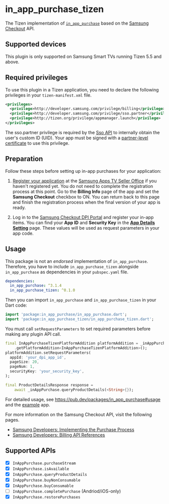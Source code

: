 # in_app_purchase_tizen

The Tizen implementation of [`in_app_purchase`](https://pub.dev/packages/in_app_purchase) based on the [Samsung Checkout](https://developer.samsung.com/smarttv/develop/guides/samsung-checkout/samsung-checkout.html) API.

## Supported devices

This plugin is only supported on Samsung Smart TVs running Tizen 5.5 and above.

## Required privileges

To use this plugin in a Tizen application, you need to declare the following privileges in your `tizen-manifest.xml` file.

```xml
<privileges>
  <privilege>http://developer.samsung.com/privilege/billing</privilege>
  <privilege>http://developer.samsung.com/privilege/sso.partner</privilege>
  <privilege>http://tizen.org/privilege/appmanager.launch</privilege>
</privileges>
```

The sso.partner privilege is required by the [Sso API](https://developer.samsung.com/smarttv/develop/api-references/samsung-product-api-references/sso-api.html) to internally obtain the user's custom ID (UID). Your app must be signed with a [partner-level certificate](https://docs.tizen.org/application/dotnet/get-started/certificates/creating-certificates) to use this privilege.

## Preparation

Follow these steps before setting up in-app purchases for your application:

1. [Register your application](https://github.com/flutter-tizen/flutter-tizen/blob/master/doc/publish-app.md) at the [Samsung Apps TV Seller Office](https://seller.samsungapps.com/tv) if you haven't registered yet. You do not need to complete the registration process at this point. Go to the **Billing Info** page of the app and set the **Samsung Checkout** checkbox to ON. You can return back to this page and finish the registration process when the final version of your app is ready.

2. Log in to the [Samsung Checkout DPI Portal](https://dpi.samsungcheckout.com) and register your in-app items. You can find your **App ID** and **Security Key** in the [**App Details Setting**](https://dpi.samsungcheckout.com/settings/appdetails) page. These values will be used as request parameters in your app code.

## Usage

This package is not an _endorsed_ implementation of `in_app_purchase`. Therefore, you have to include `in_app_purchase_tizen` alongside `in_app_purchase` as dependencies in your `pubspec.yaml` file.

```yaml
dependencies:
  in_app_purchase: ^3.1.4
  in_app_purchase_tizen: ^0.1.0
```

Then you can import `in_app_purchase` and `in_app_purchase_tizen` in your Dart code:

```dart
import 'package:in_app_purchase/in_app_purchase.dart';
import 'package:in_app_purchase_tizen/in_app_purchase_tizen.dart';
```

You must call `setRequestParameters` to set required parameters before making any plugin API call.

```dart
final InAppPurchaseTizenPlatformAddition platformAddition = _inAppPurchase
    .getPlatformAddition<InAppPurchaseTizenPlatformAddition>();
platformAddition.setRequestParameters(
  appId: 'your_dpi_app_id',
  pageSize: 20,
  pageNum: 1,
  securityKey: 'your_security_key',
);

final ProductDetailsResponse response =
    await _inAppPurchase.queryProductDetails(<String>{});
```

For detailed usage, see https://pub.dev/packages/in_app_purchase#usage and the [example](example/lib) app.

For more information on the Samsung Checkout API, visit the following pages.

- [Samsung Developers: Implementing the Purchase Process](https://developer.samsung.com/smarttv/develop/guides/samsung-checkout/implementing-the-purchase-process.html)
- [Samsung Developers: Billing API References](https://developer.samsung.com/smarttv/develop/api-references/samsung-product-api-references/billing-api.html)

## Supported APIs

- [x] `InAppPurchase.purchaseStream`
- [x] `InAppPurchase.isAvailable`
- [x] `InAppPurchase.queryProductDetails`
- [x] `InAppPurchase.buyNonConsumable`
- [x] `InAppPurchase.buyConsumable`
- [ ] `InAppPurchase.completePurchase` (Andriod/iOS-only)
- [x] `InAppPurchase.restorePurchases`
